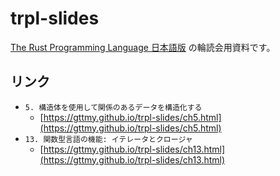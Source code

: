 # trpl-slides

[The Rust Programming Language 日本語版](https://doc.rust-jp.rs/book-ja/title-page.html) の輪読会用資料です。

## リンク
- `5. 構造体を使用して関係のあるデータを構造化する`
  - [https://gttmy.github.io/trpl-slides/ch5.html](https://gttmy.github.io/trpl-slides/ch5.html)
- `13. 関数型言語の機能: イテレータとクロージャ`
  - [https://gttmy.github.io/trpl-slides/ch13.html](https://gttmy.github.io/trpl-slides/ch13.html)
